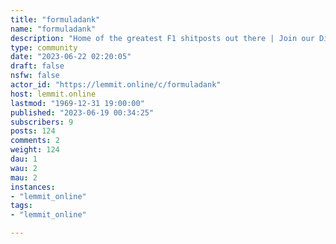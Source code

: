 ```yaml
---
title: "formuladank" 
name: "formuladank"
description: "Home of the greatest F1 shitposts out there | Join our Discord server: discord.gg/formuladank."
type: community
date: "2023-06-22 02:20:05"
draft: false
nsfw: false
actor_id: "https://lemmit.online/c/formuladank"
host: lemmit.online
lastmod: "1969-12-31 19:00:00"
published: "2023-06-19 00:34:25"
subscribers: 9
posts: 124
comments: 2
weight: 124
dau: 1
wau: 2
mau: 2
instances:
- "lemmit_online"
tags: 
- "lemmit_online"

---
```

